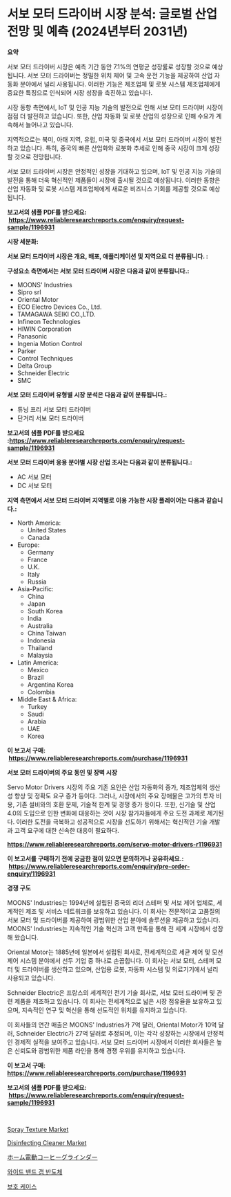 <p><h1>서보 모터 드라이버 시장 분석: 글로벌 산업 전망 및 예측 (2024년부터 2031년)</h1></p><p><strong>요약</strong></p>
<p><p>서보 모터 드라이버 시장은 예측 기간 동안 7.1%의 연평균 성장률로 성장할 것으로 예상됩니다. 서보 모터 드라이버는 정밀한 위치 제어 및 고속 운전 기능을 제공하여 산업 자동화 분야에서 널리 사용됩니다. 이러한 기능은 제조업체 및 로봇 시스템 제조업체에게 중요한 특징으로 인식되어 시장 성장을 촉진하고 있습니다.</p><p>시장 동향 측면에서, IoT 및 인공 지능 기술의 발전으로 인해 서보 모터 드라이버 시장이 점점 더 발전하고 있습니다. 또한, 산업 자동화 및 로봇 산업의 성장으로 인해 수요가 계속해서 늘어나고 있습니다.</p><p>지역적으로는 북미, 아태 지역, 유럽, 미국 및 중국에서 서보 모터 드라이버 시장이 발전하고 있습니다. 특히, 중국의 빠른 산업화와 로봇화 추세로 인해 중국 시장이 크게 성장할 것으로 전망됩니다.</p><p>서보 모터 드라이버 시장은 안정적인 성장을 기대하고 있으며, IoT 및 인공 지능 기술의 발전을 통해 더욱 혁신적인 제품들이 시장에 출시될 것으로 예상됩니다. 이러한 동향은 산업 자동화 및 로봇 시스템 제조업체에게 새로운 비즈니스 기회를 제공할 것으로 예상됩니다.</p></p>
<p><strong>보고서의 샘플 PDF를 받으세요: &nbsp;<a href="https://www.reliableresearchreports.com/enquiry/request-sample/1196931">https://www.reliableresearchreports.com/enquiry/request-sample/1196931</a></strong></p>
<p><strong>시장 세분화:</strong></p>
<p><strong> 서보 모터 드라이버 시장은 개요, 배포, 애플리케이션 및 지역으로 더 분류됩니다. :</strong></p>
<p><strong>구성요소 측면에서는 서보 모터 드라이버 시장은 다음과 같이 분류됩니다.:</strong></p>
<p><ul><li>MOONS' Industries</li><li>Sipro srl</li><li>Oriental Motor</li><li>ECO Electro Devices Co., Ltd.</li><li>TAMAGAWA SEIKI CO.,LTD.</li><li>Infineon Technologies</li><li>HIWIN Corporation</li><li>Panasonic</li><li>Ingenia Motion Control</li><li>Parker</li><li>Control Techniques</li><li>Delta Group</li><li>Schneider Electric</li><li>SMC</li></ul></p>
<p><strong> 서보 모터 드라이버 유형별 시장 분석은 다음과 같이 분류됩니다.:</strong></p>
<p><ul><li>튜닝 프리 서보 모터 드라이버</li><li>단거리 서보 모터 드라이버</li></ul></p>
<p><strong>보고서의 샘플 PDF를 받으세요 :<a href="https://www.reliableresearchreports.com/enquiry/request-sample/1196931">https://www.reliableresearchreports.com/enquiry/request-sample/1196931</a></strong></p>
<p><strong> 서보 모터 드라이버 응용 분야별 시장 산업 조사는 다음과 같이 분류됩니다.:</strong></p>
<p><ul><li>AC 서보 모터</li><li>DC 서보 모터</li></ul></p>
<p><strong>지역 측면에서 서보 모터 드라이버 지역별로 이용 가능한 시장 플레이어는 다음과 같습니다.:</strong></p>
<p><ul>
    <li>
        North America:
        <ul>
            <li>United States</li>
            <li>Canada</li>
        </ul>
    </li>
    <li>
        Europe:
        <ul>
            <li>Germany</li>
            <li>France</li>
            <li>U.K.</li>
            <li>Italy</li>
            <li>Russia</li>
        </ul>
    </li>
    <li>
        Asia-Pacific:
        <ul>
            <li>China</li>
            <li>Japan</li>
            <li>South Korea</li>
            <li>India</li>
            <li>Australia</li>
            <li>China Taiwan</li>
            <li>Indonesia</li>
            <li>Thailand</li>
            <li>Malaysia</li>
        </ul>
    </li>
    <li>
        Latin America:
        <ul>
            <li>Mexico</li>
            <li>Brazil</li>
            <li>Argentina Korea</li>
            <li>Colombia</li>
        </ul>
    </li>
    <li>
        Middle East & Africa:
        <ul>
            <li>Turkey</li>
            <li>Saudi</li>
            <li>Arabia</li>
            <li>UAE</li>
            <li>Korea</li>
        </ul>
    </li>
    </ul></p>
<p><strong>이 보고서 구매: &nbsp;<a href="https://www.reliableresearchreports.com/purchase/1196931">https://www.reliableresearchreports.com/purchase/1196931</a></strong></p>
<p><strong>서보 모터 드라이버의 주요 동인 및 장벽 시장</strong></p>
<p><p>Servo Motor Drivers 시장의 주요 기존 요인은 산업 자동화의 증가, 제조업체의 생산성 향상 및 정확도 요구 증가 등이다. 그러나, 시장에서의 주요 장애물은 고가의 투자 비용, 기존 설비와의 호환 문제, 기술적 한계 및 경쟁 증가 등이다. 또한, 신기술 및 산업 4.0의 도입으로 인한 변화에 대응하는 것이 시장 참가자들에게 주요 도전 과제로 제기된다. 이러한 도전을 극복하고 성공적으로 시장을 선도하기 위해서는 혁신적인 기술 개발과 고객 요구에 대한 신속한 대응이 필요하다.</p></p>
<p><strong><a href="https://www.reliableresearchreports.com/servo-motor-drivers-r1196931">https://www.reliableresearchreports.com/servo-motor-drivers-r1196931</a></strong></p>
<p><strong>이 보고서를 구매하기 전에 궁금한 점이 있으면 문의하거나 공유하세요.: &nbsp;<a href="https://www.reliableresearchreports.com/enquiry/pre-order-enquiry/1196931">https://www.reliableresearchreports.com/enquiry/pre-order-enquiry/1196931</a></strong></p>
<p><strong>경쟁 구도</strong></p>
<p><p>MOONS' Industries는 1994년에 설립된 중국의 리더 스테퍼 및 서보 제어 업체로, 세계적인 제조 및 서비스 네트워크를 보유하고 있습니다. 이 회사는 전문적이고 고품질의 서보 모터 및 드라이버를 제공하여 광범위한 산업 분야에 솔루션을 제공하고 있습니다. MOONS' Industries는 지속적인 기술 혁신과 고객 만족을 통해 전 세계 시장에서 성장해 왔습니다.</p><p>Oriental Motor는 1885년에 일본에서 설립된 회사로, 전세계적으로 세균 제어 및 모션 제어 시스템 분야에서 선두 기업 중 하나로 손꼽힙니다. 이 회사는 서보 모터, 스테퍼 모터 및 드라이버를 생산하고 있으며, 산업용 로봇, 자동화 시스템 및 의료기기에서 널리 사용되고 있습니다.</p><p>Schneider Electric은 프랑스의 세계적인 전기 기술 회사로, 서보 모터 드라이버 및 관련 제품을 제조하고 있습니다. 이 회사는 전세계적으로 넓은 시장 점유율을 보유하고 있으며, 지속적인 연구 및 혁신을 통해 선도적인 위치를 유지하고 있습니다.</p><p>이 회사들의 연간 매출은 MOONS' Industries가 7억 달러, Oriental Motor가 10억 달러, Schneider Electric가 27억 달러로 추정되며, 이는 각각 성장하는 시장에서 안정적인 경제적 실적을 보여주고 있습니다. 서보 모터 드라이버 시장에서 이러한 회사들은 높은 신뢰도와 광범위한 제품 라인을 통해 경쟁 우위를 유지하고 있습니다.</p></p>
<p><strong>이 보고서 구매: &nbsp; <a href="https://www.reliableresearchreports.com/purchase/1196931">https://www.reliableresearchreports.com/purchase/1196931</a></strong></p>
<p><strong>보고서의 샘플 PDF를 받으세요: &nbsp;<a href="https://www.reliableresearchreports.com/enquiry/request-sample/1196931">https://www.reliableresearchreports.com/enquiry/request-sample/1196931</a></strong><strong></strong></p>
<p>&nbsp;</p>
<p><p><a href="https://www.linkedin.com/pulse/spray-texture-market-offers-provide-insightful-data-time-period-g1prc?trackingId=LgqyzotG73QBZx7txoN%2ByQ%3D%3D">Spray Texture Market</a></p><p><a href="https://www.linkedin.com/pulse/disinfecting-cleaner-market-research-report-key-successful-business-8c8lf?trackingId=nDIeN2tdidDx4pmJsJolhA%3D%3D">Disinfecting Cleaner Market</a></p><p><a href="https://medium.com/@douglasyoung526/%E5%AE%B6%E5%BA%AD%E7%94%A8%E9%9B%BB%E5%8B%95%E3%82%B3%E3%83%BC%E3%83%92%E3%83%BC%E3%82%B0%E3%83%A9%E3%82%A4%E3%83%B3%E3%83%80%E3%83%BC%E5%B8%82%E5%A0%B4%E8%AA%BF%E6%9F%BB%E5%A0%B1%E5%91%8A%E6%9B%B8-%E3%81%9D%E3%81%AE%E6%AD%B4%E5%8F%B2%E3%81%A82031%E5%B9%B4%E3%81%BE%E3%81%A7%E3%81%AE%E4%BA%88%E6%B8%AC-2892b4a3ec81">ホーム電動コーヒーグラインダー</a></p><p><a href="https://medium.com/@agustinfeil/%EC%99%80%EC%9D%B4%EB%93%9C-%EB%B0%B4%EB%93%9C-%EA%B0%AD-%EB%B0%98%EB%8F%84%EC%B2%B4-%EC%8B%9C%EC%9E%A5-%EB%B3%B4%EA%B3%A0%EC%84%9C%EB%8A%94-%EC%9D%B4-%EC%8B%9C%EC%9E%A5%EC%9D%98-%EC%B5%9C%EC%8B%A0-%ED%8A%B8%EB%A0%8C%EB%93%9C-%EB%B0%8F-%EC%84%B1%EC%9E%A5-%EA%B8%B0%ED%9A%8C%EB%A5%BC-%EB%B3%B4%EC%97%AC%EC%A4%8D%EB%8B%88%EB%8B%A4-e6a1b86e9a05">와이드 밴드 갭 반도체</a></p><p><a href="https://medium.com/@justynwelch/%EB%B3%B4%ED%98%B8-%EC%BC%80%EC%9D%B4%EC%8A%A4-%EC%8B%9C%EC%9E%A5-%EA%B7%9C%EB%AA%A8-%EC%8B%9C%EC%9E%A5-%EC%A0%84%EB%A7%9D-%EB%B0%8F-%EC%8B%9C%EC%9E%A5-%EC%98%88%EC%B8%A1-2024%EB%85%84%EB%B6%80%ED%84%B0-2031%EB%85%84-bab5666112a6">보호 케이스</a></p></p>